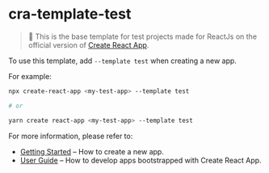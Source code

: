 # cra-template-test
> 🍥 This is the base template for test projects made for ReactJs on the official version of [Create React App](https://github.com/facebook/create-react-app).

To use this template, add `--template test` when creating a new app.

For example:

```sh
npx create-react-app <my-test-app> --template test 

# or

yarn create react-app <my-test-app> --template test
```

For more information, please refer to:

- [Getting Started](https://create-react-app.dev/docs/getting-started) – How to create a new app.
- [User Guide](https://create-react-app.dev) – How to develop apps bootstrapped with Create React App.